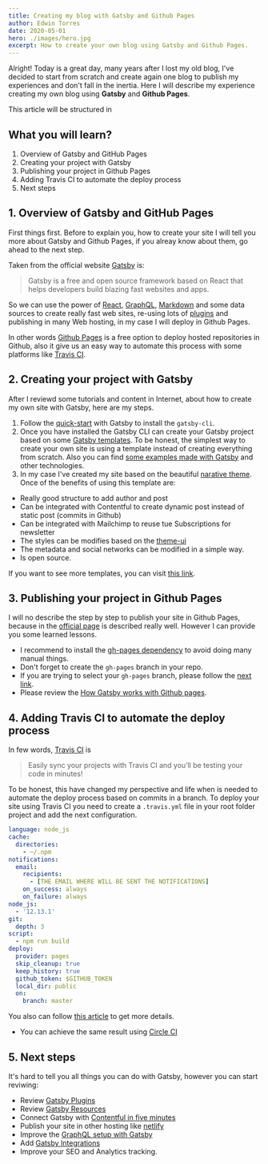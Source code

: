 ```yaml
---
title: Creating my blog with Gatsby and Github Pages
author: Edwin Torres
date: 2020-05-01
hero: ./images/hero.jpg
excerpt: How to create your own blog using Gatsby and Github Pages.
---
```


Alright! Today is a great day, many years after I lost my old blog, I've decided to start from scratch
and create again one blog to publish my experiences and don't fall in the inertia. Here I will describe my experience creating my own blog using **Gatsby** and **Github Pages**.

This article will be structured in 

## What you will learn?

1. Overview of Gatsby and GitHub Pages
2. Creating your project with Gatsby
3. Publishing your project in Github Pages
4. Adding Travis CI to automate the deploy process
5. Next steps

## 1. Overview of Gatsby and GitHub Pages

First things first. Before to explain you, how to create your site I will tell you more about Gatsby and Github Pages, if you alreay know about them, go ahead to the next step.

Taken from the official website [Gatsby](https://www.gatsbyjs.org/) is:

> Gatsby is a free and open source framework based on React that helps developers build blazing fast websites and apps.

So we can use the power of 
[React](https://es.reactjs.org/), [GraphQL](https://graphql.org/), [Markdown](https://es.wikipedia.org/wiki/Markdown) and some data sources
to create really fast web sites, re-using lots of [plugins](https://www.gatsbyjs.org/plugins/) and publishing in many Web hosting, in my case I will deploy in Github Pages.

In other words [Github Pages](https://pages.github.com/) is a free option to deploy hosted repositories 
in Github, also it give us an easy way to automate this process with some platforms like [Travis CI](http://travis-ci.org/). 
  
  
## 2. Creating your project with Gatsby

After I reviewd some tutorials and content in Internet, about how to create my own site with Gatsby, here are my steps.

1. Follow the [quick-start](https://www.gatsbyjs.org/docs/quick-start/) with Gatsby to install the `gatsby-cli`.
2. Once you have installed the Gatsby CLI can create your Gatsby project based on some [Gatsby templates](https://www.gatsbyjs.org/starters/?v=2). 
To be honest, the simplest way to create your own site is using a template instead of creating everything from scratch. 
Also you can find [some examples made with Gatsby](https://github.com/gatsbyjs/gatsby/tree/master/examples) and other technologies.  
3. In my case I've created my site based on the beautiful [narative theme](https://github.com/narative/gatsby-theme-novela). 
Once of the benefits of using this template are: 
* Really good structure to add author and post
* Can be integrated with Contentful to create dynamic post instead of static post (commits in Github)
* Can be integrated with Mailchimp to reuse tue Subscriptions for newsletter
* The styles can be modifies based on the [theme-ui](https://theme-ui.com/)
* The metadata and social networks can be modified in a simple way.
* Is open source.   

If you want to see more templates, you can visit [this link](https://jamstackthemes.dev/#ssg=gatsby).

## 3. Publishing your project in Github Pages

I will no describe the step by step to publish your site in Github Pages, because in the [official page](https://pages.github.com/) is described really well.
However I can provide you some learned lessons.

* I recommend to install the [gh-pages dependency](https://www.npmjs.com/package/gh-pages) to avoid doing many manual things.
* Don't forget to create the `gh-pages` branch in your repo.
* If you are trying to select your `gh-pages` branch, please follow the [next link](https://help.github.com/en/enterprise/2.14/user/articles/configuring-a-publishing-source-for-github-pages).
* Please review the [How Gatsby works with Github pages](https://www.gatsbyjs.org/docs/how-gatsby-works-with-github-pages/). 

## 4. Adding Travis CI to automate the deploy process

In few words, [Travis CI]() is

> Easily sync your projects with Travis CI and you’ll be testing your code in minutes!
  
To be honest, this have changed my perspective and life when is needed to automate the deploy process based on commits in a branch.
To deploy your site using Travis CI you need to create a `.travis.yml` file in your root folder project and add the next configuration.

```yaml
language: node_js
cache:
  directories:
    - ~/.npm
notifications:
  email:
    recipients:
      - [THE EMAIL WHERE WILL BE SENT THE NOTIFICATIONS]
    on_success: always
    on_failure: always
node_js:
  - '12.13.1'
git:
  depth: 3
script:
  - npm run build
deploy:
  provider: pages
  skip_cleanup: true
  keep_history: true
  github_token: $GITHUB_TOKEN
  local_dir: public
  on:
    branch: master
```

You also can follow [this article](https://snyk.io/blog/deploying-a-gatsby-site-to-github-pages-from-travis-ci/) to get more details.

* You can achieve the same result using [Circle CI](https://circleci.com/)

## 5. Next steps

It's hard to tell you all things you can do with Gatsby, however you can start reviwing: 
* Review [Gatsby Plugins](https://www.gatsbyjs.org/plugins/)
* Review [Gatsby Resources](https://www.gatsbyjs.org/docs/awesome-gatsby-resources/)
* Connect Gatsby with [Contentful in five minutes](https://www.contentful.com/r/knowledgebase/gatsbyjs-and-contentful-in-five-minutes/)
* Publish your site in other hosting like [netlify](https://www.netlify.com/)
* Improve the [GraphQL setup with Gatsby](https://www.gatsbyjs.org/docs/graphql-concepts/)
* Add [Gatsby Integrations](https://www.gatsbyjs.com/docs/#integrations)
* Improve your SEO and Analytics tracking.
  